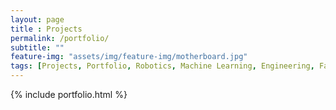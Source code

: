 ```yaml
--- 
layout: page
title : Projects 
permalink: /portfolio/
subtitle: "" 
feature-img: "assets/img/feature-img/motherboard.jpg"
tags: [Projects, Portfolio, Robotics, Machine Learning, Engineering, Fabrication, Reinforcement Learning, Prototyping, Software, Programming, Assistive Devices, Technology, Computer Vision, Motion Planning]
---
```


{% include portfolio.html %}

